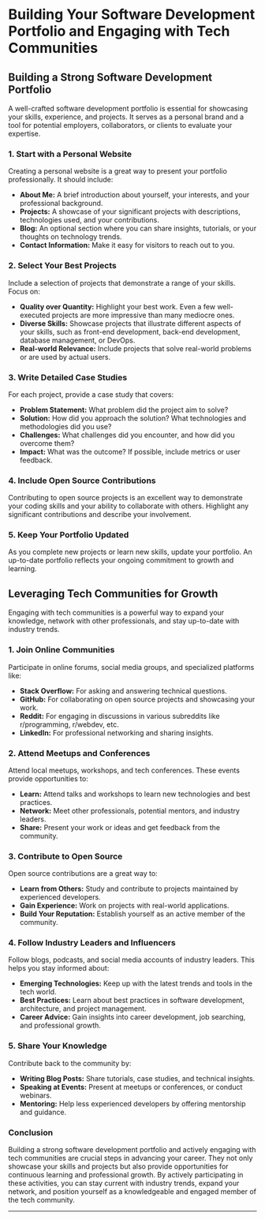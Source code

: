 # Building Your Software Development Portfolio and Engaging with Tech Communities

## Building a Strong Software Development Portfolio

A well-crafted software development portfolio is essential for showcasing your skills, experience, and projects. It serves as a personal brand and a tool for potential employers, collaborators, or clients to evaluate your expertise.

### 1. **Start with a Personal Website**

Creating a personal website is a great way to present your portfolio professionally. It should include:

- **About Me:** A brief introduction about yourself, your interests, and your professional background.
- **Projects:** A showcase of your significant projects with descriptions, technologies used, and your contributions.
- **Blog:** An optional section where you can share insights, tutorials, or your thoughts on technology trends.
- **Contact Information:** Make it easy for visitors to reach out to you.

### 2. **Select Your Best Projects**

Include a selection of projects that demonstrate a range of your skills. Focus on:

- **Quality over Quantity:** Highlight your best work. Even a few well-executed projects are more impressive than many mediocre ones.
- **Diverse Skills:** Showcase projects that illustrate different aspects of your skills, such as front-end development, back-end development, database management, or DevOps.
- **Real-world Relevance:** Include projects that solve real-world problems or are used by actual users.

### 3. **Write Detailed Case Studies**

For each project, provide a case study that covers:

- **Problem Statement:** What problem did the project aim to solve?
- **Solution:** How did you approach the solution? What technologies and methodologies did you use?
- **Challenges:** What challenges did you encounter, and how did you overcome them?
- **Impact:** What was the outcome? If possible, include metrics or user feedback.

### 4. **Include Open Source Contributions**

Contributing to open source projects is an excellent way to demonstrate your coding skills and your ability to collaborate with others. Highlight any significant contributions and describe your involvement.

### 5. **Keep Your Portfolio Updated**

As you complete new projects or learn new skills, update your portfolio. An up-to-date portfolio reflects your ongoing commitment to growth and learning.

## Leveraging Tech Communities for Growth

Engaging with tech communities is a powerful way to expand your knowledge, network with other professionals, and stay up-to-date with industry trends.

### 1. **Join Online Communities**

Participate in online forums, social media groups, and specialized platforms like:

- **Stack Overflow:** For asking and answering technical questions.
- **GitHub:** For collaborating on open source projects and showcasing your work.
- **Reddit:** For engaging in discussions in various subreddits like r/programming, r/webdev, etc.
- **LinkedIn:** For professional networking and sharing insights.

### 2. **Attend Meetups and Conferences**

Attend local meetups, workshops, and tech conferences. These events provide opportunities to:

- **Learn:** Attend talks and workshops to learn new technologies and best practices.
- **Network:** Meet other professionals, potential mentors, and industry leaders.
- **Share:** Present your work or ideas and get feedback from the community.

### 3. **Contribute to Open Source**

Open source contributions are a great way to:

- **Learn from Others:** Study and contribute to projects maintained by experienced developers.
- **Gain Experience:** Work on projects with real-world applications.
- **Build Your Reputation:** Establish yourself as an active member of the community.

### 4. **Follow Industry Leaders and Influencers**

Follow blogs, podcasts, and social media accounts of industry leaders. This helps you stay informed about:

- **Emerging Technologies:** Keep up with the latest trends and tools in the tech world.
- **Best Practices:** Learn about best practices in software development, architecture, and project management.
- **Career Advice:** Gain insights into career development, job searching, and professional growth.

### 5. **Share Your Knowledge**

Contribute back to the community by:

- **Writing Blog Posts:** Share tutorials, case studies, and technical insights.
- **Speaking at Events:** Present at meetups or conferences, or conduct webinars.
- **Mentoring:** Help less experienced developers by offering mentorship and guidance.

### Conclusion

Building a strong software development portfolio and actively engaging with tech communities are crucial steps in advancing your career. They not only showcase your skills and projects but also provide opportunities for continuous learning and professional growth. By actively participating in these activities, you can stay current with industry trends, expand your network, and position yourself as a knowledgeable and engaged member of the tech community.

---